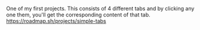 One of my first projects. This consists of 4 different tabs and by clicking any one them, you'll get the corresponding content of that tab.
https://roadmap.sh/projects/simple-tabs